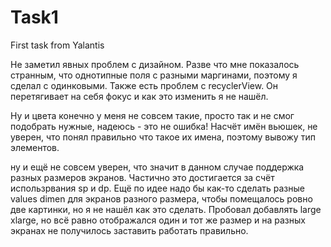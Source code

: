 # Task1
First task from Yalantis

Не заметил явных проблем с дизайном. Разве что мне показалось странным, что однотипные поля с разными маргинами, поэтому я сделал с одинковыми.
Также есть проблем с recyclerView. Он перетягивает на себя фокус и как это изменить я не нашёл.

Ну и цвета конечно у меня не совсем такие, просто так и не смог подобрать нужные, надеюсь - это не ошибка!
Насчёт имён вьюшек, не уверен, что понял правильно что такое их имена, поэтому вывожу тип элементов.

ну и ещё не совсем уверен, что значит в данном случае поддержка разных размеров экранов. Частично это достигается за счёт использрвания sp и dp.
Ещё по идее надо бы как-то сделать разные values dimen для экранов разного размера, чтобы помещалось ровно две картинки, но я не нашёл как это сделать. 
Пробовал добавлять large xlarge, но всё равно отображался один и тот же размер и на разных экранах не получилось заставить работать правильно.

